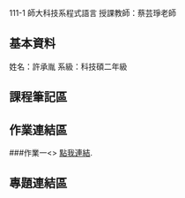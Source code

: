 111-1 師大科技系程式語言
授課教師：蔡芸琤老師
## 基本資料
姓名：許承胤
系級：科技碩二年級
## 課程筆記區
## 作業連結區
###作業一<>
 [點我連結](https://github.com/danny1999sci/PL/blob/main/Homework1/homework1.ipynb).
## 專題連結區
